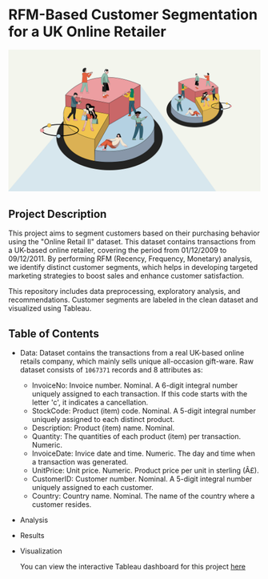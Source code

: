 # RFM-Based Customer Segmentation for a UK Online Retailer

![Project Cover](data/project_cover.png)

## Project Description 

This project aims to segment customers based on their purchasing behavior using the "Online Retail II" dataset. This dataset contains transactions from a UK-based online retailer, covering the period from 01/12/2009 to 09/12/2011. By performing RFM (Recency, Frequency, Monetary) analysis, we identify distinct customer segments, which helps in developing targeted marketing strategies to boost sales and enhance customer satisfaction.
 
This repository includes data preprocessing, exploratory analysis, and recommendations. Customer segments are labeled in the clean dataset and visualized using Tableau.

## Table of Contents

- Data: Dataset contains the transactions from a real UK-based online retails company, which mainly sells unique all-occasion gift-ware. Raw dataset consists of `1067371` records and 8 attributes as:
     - InvoiceNo: Invoice number. Nominal. A 6-digit integral number uniquely assigned to each transaction. If this code starts with the letter 'c', it indicates a cancellation.
  * StockCode: Product (item) code. Nominal. A 5-digit integral number uniquely assigned to each distinct product.
  * Description: Product (item) name. Nominal.
  * Quantity: The quantities of each product (item) per transaction. Numeric.
  * InvoiceDate: Invice date and time. Numeric. The day and time when a transaction was generated.
  * UnitPrice: Unit price. Numeric. Product price per unit in sterling (Â£).
  * CustomerID: Customer number. Nominal. A 5-digit integral number uniquely assigned to each customer.
  * Country: Country name. Nominal. The name of the country where a customer resides.
- Analysis
- Results
- Visualization


  You can view the interactive Tableau dashboard for this project [here](https://public.tableau.com/app/profile/aykut.avci/viz/CustomerSegmentationAnalysis-UKOnlineRetailDataset/CustomerDashboard)
